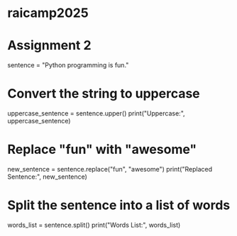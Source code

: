 # raicamp2025
# Assignment 2
sentence = "Python programming is fun."

# Convert the string to uppercase
uppercase_sentence = sentence.upper()
print("Uppercase:", uppercase_sentence)

# Replace "fun" with "awesome"
new_sentence = sentence.replace("fun", "awesome")
print("Replaced Sentence:", new_sentence)

# Split the sentence into a list of words
words_list = sentence.split()
print("Words List:", words_list)

